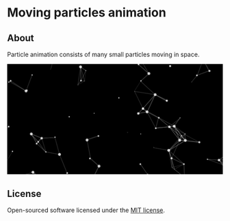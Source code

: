 # Moving particles animation #

## About ##

Particle animation consists of many small particles moving in space.

![Alt text](/src/moving-particles/git/moving-particles-screen.png?raw=true)

## License

Open-sourced software licensed under the [MIT license](https://opensource.org/licenses/MIT).
